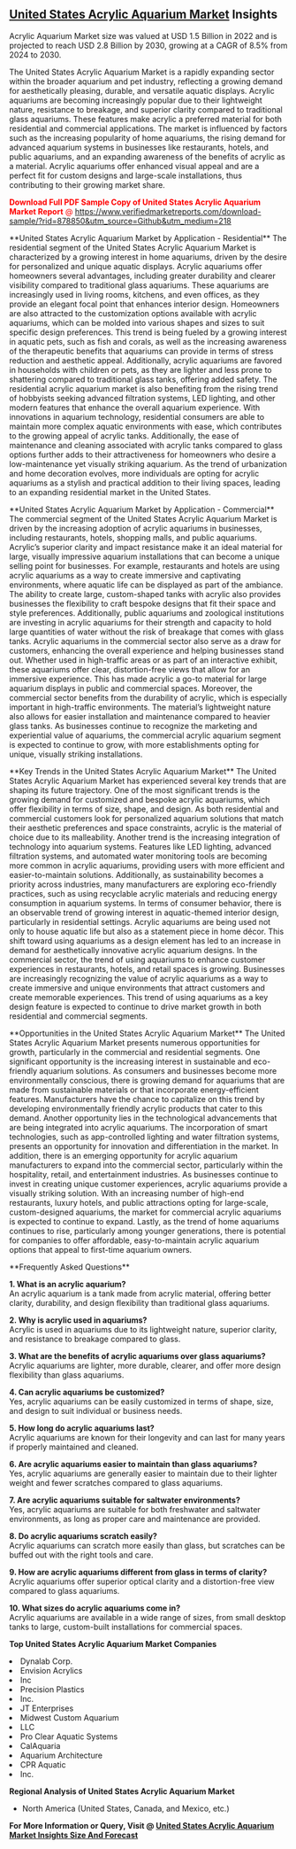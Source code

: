 <h2><a href="https://www.verifiedmarketreports.com/download-sample/?rid=878850&amp;utm_source=Github&amp;utm_medium=218" target="_blank">United States Acrylic Aquarium Market</a> Insights</h2><p>Acrylic Aquarium Market size was valued at USD 1.5 Billion in 2022 and is projected to reach USD 2.8 Billion by 2030, growing at a CAGR of 8.5% from 2024 to 2030.</p><p><p>The United States Acrylic Aquarium Market is a rapidly expanding sector within the broader aquarium and pet industry, reflecting a growing demand for aesthetically pleasing, durable, and versatile aquatic displays. Acrylic aquariums are becoming increasingly popular due to their lightweight nature, resistance to breakage, and superior clarity compared to traditional glass aquariums. These features make acrylic a preferred material for both residential and commercial applications. The market is influenced by factors such as the increasing popularity of home aquariums, the rising demand for advanced aquarium systems in businesses like restaurants, hotels, and public aquariums, and an expanding awareness of the benefits of acrylic as a material. Acrylic aquariums offer enhanced visual appeal and are a perfect fit for custom designs and large-scale installations, thus contributing to their growing market share. <p><span class=""><span style="color: #ff0000;"><strong>Download Full PDF Sample Copy of United States Acrylic Aquarium Market Report</strong> @ </span><a href="https://www.verifiedmarketreports.com/download-sample/?rid=878850&amp;utm_source=Github&amp;utm_medium=218" target="_blank">https://www.verifiedmarketreports.com/download-sample/?rid=878850&amp;utm_source=Github&amp;utm_medium=218</a></span></p></p> <p>**United States Acrylic Aquarium Market by Application - Residential** The residential segment of the United States Acrylic Aquarium Market is characterized by a growing interest in home aquariums, driven by the desire for personalized and unique aquatic displays. Acrylic aquariums offer homeowners several advantages, including greater durability and clearer visibility compared to traditional glass aquariums. These aquariums are increasingly used in living rooms, kitchens, and even offices, as they provide an elegant focal point that enhances interior design. Homeowners are also attracted to the customization options available with acrylic aquariums, which can be molded into various shapes and sizes to suit specific design preferences. This trend is being fueled by a growing interest in aquatic pets, such as fish and corals, as well as the increasing awareness of the therapeutic benefits that aquariums can provide in terms of stress reduction and aesthetic appeal. Additionally, acrylic aquariums are favored in households with children or pets, as they are lighter and less prone to shattering compared to traditional glass tanks, offering added safety. The residential acrylic aquarium market is also benefiting from the rising trend of hobbyists seeking advanced filtration systems, LED lighting, and other modern features that enhance the overall aquarium experience. With innovations in aquarium technology, residential consumers are able to maintain more complex aquatic environments with ease, which contributes to the growing appeal of acrylic tanks. Additionally, the ease of maintenance and cleaning associated with acrylic tanks compared to glass options further adds to their attractiveness for homeowners who desire a low-maintenance yet visually striking aquarium. As the trend of urbanization and home decoration evolves, more individuals are opting for acrylic aquariums as a stylish and practical addition to their living spaces, leading to an expanding residential market in the United States. <p>**United States Acrylic Aquarium Market by Application - Commercial** The commercial segment of the United States Acrylic Aquarium Market is driven by the increasing adoption of acrylic aquariums in businesses, including restaurants, hotels, shopping malls, and public aquariums. Acrylic’s superior clarity and impact resistance make it an ideal material for large, visually impressive aquarium installations that can become a unique selling point for businesses. For example, restaurants and hotels are using acrylic aquariums as a way to create immersive and captivating environments, where aquatic life can be displayed as part of the ambiance. The ability to create large, custom-shaped tanks with acrylic also provides businesses the flexibility to craft bespoke designs that fit their space and style preferences. Additionally, public aquariums and zoological institutions are investing in acrylic aquariums for their strength and capacity to hold large quantities of water without the risk of breakage that comes with glass tanks. Acrylic aquariums in the commercial sector also serve as a draw for customers, enhancing the overall experience and helping businesses stand out. Whether used in high-traffic areas or as part of an interactive exhibit, these aquariums offer clear, distortion-free views that allow for an immersive experience. This has made acrylic a go-to material for large aquarium displays in public and commercial spaces. Moreover, the commercial sector benefits from the durability of acrylic, which is especially important in high-traffic environments. The material’s lightweight nature also allows for easier installation and maintenance compared to heavier glass tanks. As businesses continue to recognize the marketing and experiential value of aquariums, the commercial acrylic aquarium segment is expected to continue to grow, with more establishments opting for unique, visually striking installations. <p>**Key Trends in the United States Acrylic Aquarium Market** The United States Acrylic Aquarium Market has experienced several key trends that are shaping its future trajectory. One of the most significant trends is the growing demand for customized and bespoke acrylic aquariums, which offer flexibility in terms of size, shape, and design. As both residential and commercial customers look for personalized aquarium solutions that match their aesthetic preferences and space constraints, acrylic is the material of choice due to its malleability. Another trend is the increasing integration of technology into aquarium systems. Features like LED lighting, advanced filtration systems, and automated water monitoring tools are becoming more common in acrylic aquariums, providing users with more efficient and easier-to-maintain solutions. Additionally, as sustainability becomes a priority across industries, many manufacturers are exploring eco-friendly practices, such as using recyclable acrylic materials and reducing energy consumption in aquarium systems. In terms of consumer behavior, there is an observable trend of growing interest in aquatic-themed interior design, particularly in residential settings. Acrylic aquariums are being used not only to house aquatic life but also as a statement piece in home décor. This shift toward using aquariums as a design element has led to an increase in demand for aesthetically innovative acrylic aquarium designs. In the commercial sector, the trend of using aquariums to enhance customer experiences in restaurants, hotels, and retail spaces is growing. Businesses are increasingly recognizing the value of acrylic aquariums as a way to create immersive and unique environments that attract customers and create memorable experiences. This trend of using aquariums as a key design feature is expected to continue to drive market growth in both residential and commercial segments. <p>**Opportunities in the United States Acrylic Aquarium Market** The United States Acrylic Aquarium Market presents numerous opportunities for growth, particularly in the commercial and residential segments. One significant opportunity is the increasing interest in sustainable and eco-friendly aquarium solutions. As consumers and businesses become more environmentally conscious, there is growing demand for aquariums that are made from sustainable materials or that incorporate energy-efficient features. Manufacturers have the chance to capitalize on this trend by developing environmentally friendly acrylic products that cater to this demand. Another opportunity lies in the technological advancements that are being integrated into acrylic aquariums. The incorporation of smart technologies, such as app-controlled lighting and water filtration systems, presents an opportunity for innovation and differentiation in the market. In addition, there is an emerging opportunity for acrylic aquarium manufacturers to expand into the commercial sector, particularly within the hospitality, retail, and entertainment industries. As businesses continue to invest in creating unique customer experiences, acrylic aquariums provide a visually striking solution. With an increasing number of high-end restaurants, luxury hotels, and public attractions opting for large-scale, custom-designed aquariums, the market for commercial acrylic aquariums is expected to continue to expand. Lastly, as the trend of home aquariums continues to rise, particularly among younger generations, there is potential for companies to offer affordable, easy-to-maintain acrylic aquarium options that appeal to first-time aquarium owners. <p>**Frequently Asked Questions** <p><strong>1. What is an acrylic aquarium?</strong><br>An acrylic aquarium is a tank made from acrylic material, offering better clarity, durability, and design flexibility than traditional glass aquariums.</p> <p><strong>2. Why is acrylic used in aquariums?</strong><br>Acrylic is used in aquariums due to its lightweight nature, superior clarity, and resistance to breakage compared to glass.</p> <p><strong>3. What are the benefits of acrylic aquariums over glass aquariums?</strong><br>Acrylic aquariums are lighter, more durable, clearer, and offer more design flexibility than glass aquariums.</p> <p><strong>4. Can acrylic aquariums be customized?</strong><br>Yes, acrylic aquariums can be easily customized in terms of shape, size, and design to suit individual or business needs.</p> <p><strong>5. How long do acrylic aquariums last?</strong><br>Acrylic aquariums are known for their longevity and can last for many years if properly maintained and cleaned.</p> <p><strong>6. Are acrylic aquariums easier to maintain than glass aquariums?</strong><br>Yes, acrylic aquariums are generally easier to maintain due to their lighter weight and fewer scratches compared to glass aquariums.</p> <p><strong>7. Are acrylic aquariums suitable for saltwater environments?</strong><br>Yes, acrylic aquariums are suitable for both freshwater and saltwater environments, as long as proper care and maintenance are provided.</p> <p><strong>8. Do acrylic aquariums scratch easily?</strong><br>Acrylic aquariums can scratch more easily than glass, but scratches can be buffed out with the right tools and care.</p> <p><strong>9. How are acrylic aquariums different from glass in terms of clarity?</strong><br>Acrylic aquariums offer superior optical clarity and a distortion-free view compared to glass aquariums.</p> <p><strong>10. What sizes do acrylic aquariums come in?</strong><br>Acrylic aquariums are available in a wide range of sizes, from small desktop tanks to large, custom-built installations for commercial spaces.</p> </p><p><strong>Top United States Acrylic Aquarium Market Companies</strong></p><div data-test-id=""><p><li>Dynalab Corp.</li><li> Envision Acrylics</li><li> Inc</li><li> Precision Plastics</li><li> Inc.</li><li> JT Enterprises</li><li> Midwest Custom Aquarium</li><li> LLC</li><li> Pro Clear Aquatic Systems</li><li> CalAquaria</li><li> Aquarium Architecture</li><li> CPR Aquatic</li><li> Inc.</li></p><div><strong>Regional Analysis of&nbsp;United States Acrylic Aquarium Market</strong></div><ul><li dir="ltr"><p dir="ltr">North America&nbsp;(United States, Canada, and Mexico, etc.)</p></li></ul><p><strong>For More Information or Query, Visit @&nbsp;</strong><strong><a href="https://www.verifiedmarketreports.com/product/acrylic-aquarium-market/?utm_source=Github&amp;utm_medium=218" target="_blank">United States Acrylic Aquarium Market Insights Size And Forecast</a></strong></p></div>
